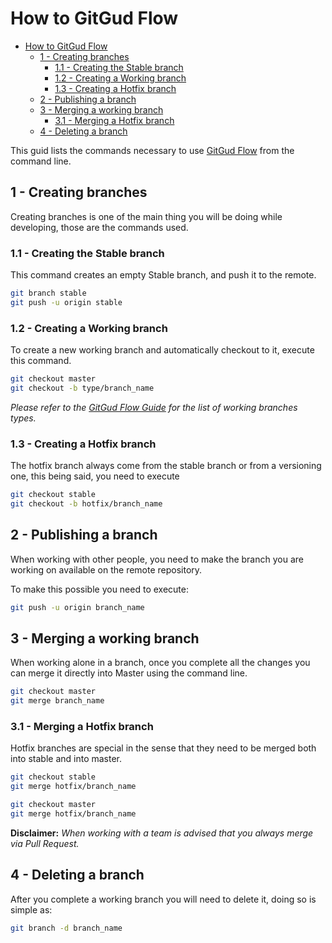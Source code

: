 # How to GitGud Flow

- [How to GitGud Flow](#how-to-gitgud-flow)
	- [1 - Creating branches](#1---creating-branches)
		- [1.1 - Creating the Stable branch](#11---creating-the-stable-branch)
		- [1.2 - Creating a Working branch](#12---creating-a-working-branch)
		- [1.3 - Creating a Hotfix branch](#13---creating-a-hotfix-branch)
	- [2 - Publishing a branch](#2---publishing-a-branch)
	- [3 - Merging a working branch](#3---merging-a-working-branch)
		- [3.1 - Merging a Hotfix branch](#31---merging-a-hotfix-branch)
	- [4 - Deleting a branch](#4---deleting-a-branch)

This guid lists the commands necessary to use [GitGud Flow](GitGud_Flow.md) from the command line.

## 1 - Creating branches

Creating branches is one of the main thing you will be doing while developing, those are the commands used.

### 1.1 - Creating the Stable branch

This command creates an empty Stable branch, and push it to the remote.

```Bash
git branch stable
git push -u origin stable
```

### 1.2 - Creating a Working branch

To create a new working branch and automatically checkout to it, execute this command.

```Bash
git checkout master
git checkout -b type/branch_name
```

*Please refer to the [GitGud Flow Guide](GitGud_Flow.md#1---the-premise) for the list of working branches types.*

### 1.3 - Creating a Hotfix branch

The hotfix branch always come from the stable branch or from a versioning one, this being said, you need to execute

```Bash
git checkout stable
git checkout -b hotfix/branch_name
```

## 2 - Publishing a branch

When working with other people, you need to make the branch you are working on available on the remote repository.

To make this possible you need to execute:

```Bash
git push -u origin branch_name
```

## 3 - Merging a working branch

When working alone in a branch, once you complete all the changes you can merge it directly into Master using the command line.

```Bash
git checkout master
git merge branch_name
```

### 3.1 - Merging a Hotfix branch

Hotfix branches are special in the sense that they need to be merged both into stable and into master.

```Bash
git checkout stable
git merge hotfix/branch_name

git checkout master
git merge hotfix/branch_name
```

**Disclaimer:** *When working with a team is advised that you always merge via Pull Request.*

## 4 - Deleting a branch

After you complete a working branch you will need to delete it, doing so is simple as:

```Bash
git branch -d branch_name
```
